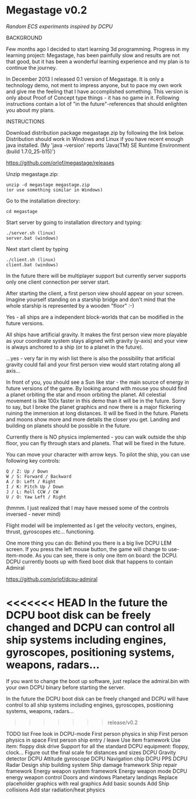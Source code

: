 Megastage v0.2
==============
<i>Random ECS experiments inspired by DCPU</i>


BACKGROUND

Few months ago I decided to start learning 3d programming. Progress in my learning project: Megastage, has been painfully slow and results are not that good, but it has been a wonderful learning experience and my plan is to continue the journey.

In December 2013 I released 0.1 version of Megastage. It is only a technology demo, not ment to impress anyone, but to pace my own work and give me the feeling that I have accomplished something. This version is only about Proof of Concept type things - it has no game in it. Following instructions contain a lot of "in the future"-references that should enlighten you about my plans. 

INSTRUCTIONS

Download distribution package megastage.zip by following the link below. Distribution should work in Windows and Linux if you have recent enough java installed. (My 'java -version' reports 'Java(TM) SE Runtime Environment (build 1.7.0_25-b15)')

https://github.com/orlof/megastage/releases

Unzip megastage.zip:

    unzip -d megastage megastage.zip
    (or use something similar in Windows)

Go to the installation directory:

    cd megastage

Start server by going to installation directory and typing:

    ./server.sh (linux)
    server.bat (windows)

Next start client by typing

    ./client.sh (linux)
    client.bat (windows)
 
In the future there will be multiplayer support but currently server supports only one client connection per server start.

After starting the client, a first person view should appear on your screen. Imagine yourself standing on a starship bridge and don't mind that the whole starship is represented by a wooden "floor" :-)

Yes - all ships are a independent block-worlds that can be modified in the future versions.

All ships have artificial gravity. It makes the first person view more playable as your coordinate system stays aligned with gravity (y-axis) and your view is always anchored to a ship (or to a planet in the future).

...yes - very far in my wish list there is also the possibility that artificial gravity could fail and your first person view would start rotating along all axis...

In front of you, you should see a Sun like star - the main source of energy in future versions of the game. By looking around with mouse you should find a planet orbiting the star and moon orbiting the planet. All celestial movement is like 100x faster in this demo than it will be in the future. Sorry to say, but I broke the planet graphics and now there is a major flickering ruining the immersion at long distances. It will be fixed in the future. Planets and moons show more and more details the closer you get. Landing and building on planets should be possible in the future.

Currently there is NO physics implemented - you can walk outside the ship floor, you can fly through stars and planets. That will be fixed in the future.

You can move your character with arrow keys. To pilot the ship, you can use following key controls:

    Q / Z: Up / Down
    W / S: Forward / Backward
    A / D: Left / Right
    I / K: Pitch Up / Down
    J / L: Roll CCW / CW
    U / O: Yaw Left / Right

(hmmm. I just realized that I may have messed some of the controls inversed - never mind)

Flight model will be implemented as I get the velocity vectors, engines, thrust, gyroscopes etc... functioning.

One more thing you can do: Behind you there is a big live DCPU LEM screen. If you press the left mouse button, the game will change to use-item-mode. As you can see, there is only one item on board: the DCPU. DCPU currently boots up with fixed boot disk that happens to contain Admiral 

https://github.com/orlof/dcpu-admiral

<<<<<<< HEAD
In the future the DCPU boot disk can be freely changed and DCPU can control all ship systems including engines, gyroscopes, positioning systems, weapons, radars...
=======
If you want to change the boot up software, just replace the admiral.bin with your own DCPU binary before starting the server.

In the future the DCPU boot disk can be freely changed and DCPU will have control to all ship systems including engines, gyroscopes, positioning systems, weapons, radars...
>>>>>>> release/v0.2

TODO list
    Free look in DCPU-mode
    First person physics in ship
    First person physics in space
    First person ship entry / leave
    Use item framework
    Use item: floppy disk drive
    Support for all the standard DCPU equipment: floppy, clock...
    Figure out the final scale for distances and sizes
    DCPU Gravity detector
    DCPU Attitude gyroscope
    DCPU Navigation chip
    DCPU PPS
    DCPU Radar
    Design ship building system
    Ship damage framework
    Ship repair framework
    Energy weapon system framework
    Energy weapon mode
    DCPU energy weapon control
    Doors and windows
    Planetary landings
    Replace placeholder graphics with real graphics
    Add basic sounds
    Add Ship collisions
    Add star radiation/heat physics

